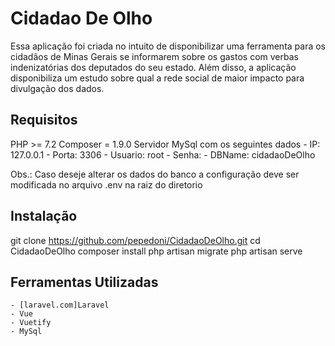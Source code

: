 # Cidadao De Olho

Essa aplicação foi criada no intuito de disponibilizar uma ferramenta para os cidadãos de Minas Gerais se informarem 
sobre os gastos com verbas indenizatórias dos deputados do seu estado. Além disso, a aplicação disponibiliza um estudo
sobre qual a rede social de maior impacto para divulgação dos dados.

## Requisitos
PHP >= 7.2
Composer = 1.9.0
Servidor MySql com os seguintes dados 
    - IP: 127.0.0.1
    - Porta:  3306
    - Usuario: root
    - Senha: 
    - DBName: cidadaoDeOlho

Obs.: Caso deseje alterar os dados do banco a configuração deve ser modificada no arquivo .env na raiz do diretorio

## Instalação

git clone https://github.com/pepedoni/CidadaoDeOlho.git
cd CidadaoDeOlho
composer install
php artisan migrate
php artisan serve

## Ferramentas Utilizadas

    - [laravel.com]Laravel 
    - Vue
    - Vuetify
    - MySql